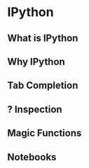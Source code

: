 IPython
=======

What is IPython
---------------

Why IPython
-----------

Tab Completion
--------------

? Inspection
------------

Magic Functions
---------------

Notebooks
---------
